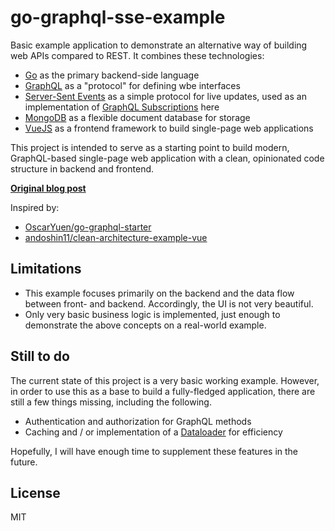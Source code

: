 # go-graphql-sse-example

Basic example application to demonstrate an alternative way of building web APIs compared to REST. It combines these technologies:

* [Go](https://golang.org) as the primary backend-side language 
* [GraphQL](https://graphql.org/) as a "protocol" for defining wbe interfaces
* [Server-Sent Events](https://developer.mozilla.org/en-US/docs/Web/API/Server-sent_events) as a simple protocol for live updates, used as an implementation of [GraphQL Subscriptions](https://graphql.org/blog/subscriptions-in-graphql-and-relay/) here
* [MongoDB](https://www.mongodb.com/) as a flexible document database for storage
* [VueJS](https://vuejs.org/) as a frontend framework to build single-page web applications

This project is intended to serve as a starting point to build modern, GraphQL-based single-page web application with a clean, opinionated code structure in backend and frontend.

**[Original blog post](https://muetsch.io/modern-reactive-web-apis-with-graphql-go-and-server-sent-events-part-1.html)**

Inspired by: 
* [OscarYuen/go-graphql-starter](https://github.com/OscarYuen/go-graphql-starter)
* [andoshin11/clean-architecture-example-vue](https://github.com/andoshin11/clean-architecture-example-vue)

## Limitations
* This example focuses primarily on the backend and the data flow between front- and backend. Accordingly, the UI is not very beautiful.
* Only very basic business logic is implemented, just enough to demonstrate the above concepts on a real-world example.

## Still to do
The current state of this project is a very basic working example. However, in order to use this as a base to build a fully-fledged application, there are still a few things missing, including the following.

* Authentication and authorization for GraphQL methods
* Caching and / or implementation of a [Dataloader](https://github.com/graphql/dataloader) for efficiency

Hopefully, I will have enough time to supplement these features in the future.

## License
MIT 
